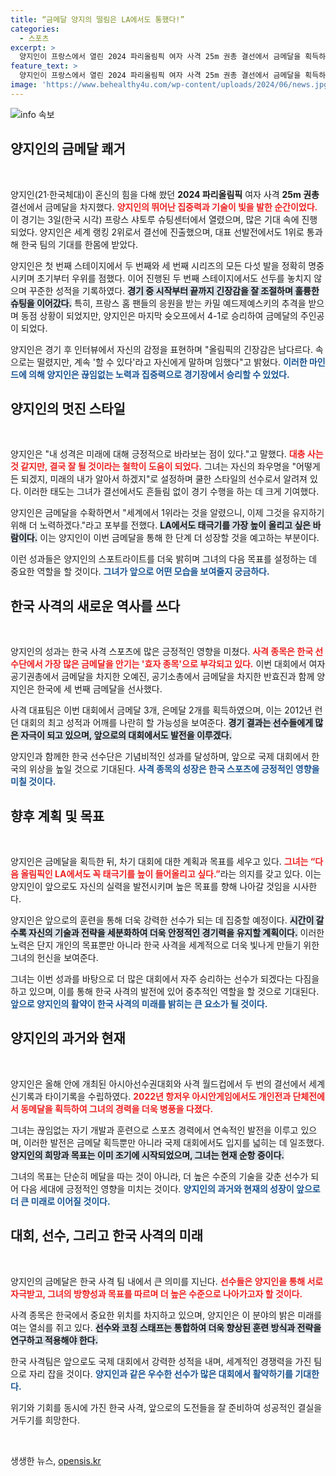 ```yaml
---
title: “금메달 양지의 떨림은 LA에서도 통했다!”
categories:
  - 스포츠
excerpt: >
  양지인이 프랑스에서 열린 2024 파리올림픽 여자 사격 25m 권총 결선에서 금메달을 획득하며 주목받고 있다. 긴장 속에서도 당당히 승리한 그는 LA에서도 태극기를 높이 올리고 싶다는 포부를 밝혔다.
feature_text: >
  양지인이 프랑스에서 열린 2024 파리올림픽 여자 사격 25m 권총 결선에서 금메달을 획득하며 주목받고 있다. 긴장 속에서도 당당히 승리한 그는 LA에서도 태극기를 높이 올리고 싶다는 포부를 밝혔다.
image: 'https://www.behealthy4u.com/wp-content/uploads/2024/06/news.jpg'
---
```


<p><img src="https://www.behealthy4u.com/wp-content/uploads/2024/06/news.jpg" alt="info 속보" /></p>

<h2 data-ke-size="size26">양지인의 금메달 쾌거</h2>

<p data-ke-size="size16">&nbsp;</p>

<p>양지인(21·한국체대)이 혼신의 힘을 다해 쐈던 <strong>2024 파리올림픽</strong> 여자 사격 <strong>25m 권총</strong> 결선에서 금메달을 차지했다. <b><span style="color: #ee2323;">양지인의 뛰어난 집중력과 기술이 빛을 발한 순간이었다.</span></b> 이 경기는 3일(한국 시각) 프랑스 샤토루 슈팅센터에서 열렸으며, 많은 기대 속에 진행되었다. 양지인은 세계 랭킹 2위로서 결선에 진출했으며, 대표 선발전에서도 1위로 통과해 한국 팀의 기대를 한몸에 받았다. </p>

<p>양지인은 첫 번째 스테이지에서 두 번째와 세 번째 시리즈의 모든 다섯 발을 정확히 명중시키며 초기부터 우위를 점했다. 이어 진행된 두 번째 스테이지에서도 선두를 놓치지 않으며 꾸준한 성적을 기록하였다. <b><span style="background-color: #21538527;">경기 중 시작부터 끝까지 긴장감을 잘 조절하며 훌륭한 슈팅을 이어갔다.</span></b> 특히, 프랑스 홈 팬들의 응원을 받는 카밀 예드제예스키의 추격을 받으며 동점 상황이 되었지만, 양지인은 마지막 슛오프에서 4-1로 승리하여 금메달의 주인공이 되었다. </p>

<p>양지인은 경기 후 인터뷰에서 자신의 감정을 표현하며 "올림픽의 긴장감은 남다르다. 속으로는 떨렸지만, 계속 '할 수 있다'라고 자신에게 말하며 임했다"고 밝혔다. <b><span style="color: #1a5490;">이러한 마인드에 의해 양지인은 끊임없는 노력과 집중력으로 경기장에서 승리할 수 있었다.</span></b></p>

<h2 data-ke-size="size26">양지인의 멋진 스타일</h2>

<p data-ke-size="size16">&nbsp;</p>

<p>양지인은 "내 성격은 미래에 대해 긍정적으로 바라보는 점이 있다."고 말했다. <b><span style="color: #ee2323;">대충 사는 것 같지만, 결국 잘 될 것이라는 철학이 도움이 되었다.</span></b> 그녀는 자신의 좌우명을 "어떻게든 되겠지, 미래의 내가 알아서 하겠지"로 설정하며 쿨한 스타일의 선수로서 알려져 있다. 이러한 태도는 그녀가 결선에서도 흔들림 없이 경기 수행을 하는 데 크게 기여했다.</p>

<p>양지인은 금메달을 수확하면서 "세계에서 1위라는 것을 알렸으니, 이제 그것을 유지하기 위해 더 노력하겠다."라고 포부를 전했다. <b><span style="background-color: #21538527;">LA에서도 태극기를 가장 높이 올리고 싶은 바람이다.</span></b> 이는 양지인이 이번 금메달을 통해 한 단계 더 성장할 것을 예고하는 부분이다. </p>

<p>이런 성과들은 양지인의 스포트라이트를 더욱 밝히며 그녀의 다음 목표를 설정하는 데 중요한 역할을 할 것이다. <b><span style="color: #1a5490;">그녀가 앞으로 어떤 모습을 보여줄지 궁금하다.</span></b></p>

<h2 data-ke-size="size26">한국 사격의 새로운 역사를 쓰다</h2>

<p data-ke-size="size16">&nbsp;</p>

<p>양지인의 성과는 한국 사격 스포츠에 많은 긍정적인 영향을 미쳤다. <b><span style="color: #ee2323;">사격 종목은 한국 선수단에서 가장 많은 금메달을 안기는 '효자 종목'으로 부각되고 있다.</span></b> 이번 대회에서 여자 공기권총에서 금메달을 차지한 오예진, 공기소총에서 금메달을 차지한 반효진과 함께 양지인은 한국에 세 번째 금메달을 선사했다. </p>

<p>사격 대표팀은 이번 대회에서 금메달 3개, 은메달 2개를 획득하였으며, 이는 2012년 런던 대회의 최고 성적과 어깨를 나란히 할 가능성을 보여준다. <b><span style="background-color: #21538527;">경기 결과는 선수들에게 많은 자극이 되고 있으며, 앞으로의 대회에서도 발전을 이루겠다.</span></b> </p>

<p>양지인과 함께한 한국 선수단은 기념비적인 성과를 달성하며, 앞으로 국제 대회에서 한국의 위상을 높일 것으로 기대된다. <b><span style="color: #1a5490;">사격 종목의 성장은 한국 스포츠에 긍정적인 영향을 미칠 것이다.</span></b></p>

<h2 data-ke-size="size26">향후 계획 및 목표</h2>

<p data-ke-size="size16">&nbsp;</p>

<p>양지인은 금메달을 획득한 뒤, 차기 대회에 대한 계획과 목표를 세우고 있다. <b><span style="color: #ee2323;">그녀는 “다음 올림픽인 LA에서도 꼭 태극기를 높이 들어올리고 싶다.”</span></b>라는 의지를 갖고 있다. 이는 양지인이 앞으로도 자신의 실력을 발전시키며 높은 목표를 향해 나아갈 것임을 시사한다.</p>

<p>양지인은 앞으로의 훈련을 통해 더욱 강력한 선수가 되는 데 집중할 예정이다. <b><span style="background-color: #21538527;">시간이 갈수록 자신의 기술과 전략을 세분화하여 더욱 안정적인 경기력을 유지할 계획이다.</span></b> 이러한 노력은 단지 개인의 목표뿐만 아니라 한국 사격을 세계적으로 더욱 빛나게 만들기 위한 그녀의 헌신을 보여준다.</p>

<p>그녀는 이번 성과를 바탕으로 더 많은 대회에서 자주 승리하는 선수가 되겠다는 다짐을 하고 있으며, 이를 통해 한국 사격의 발전에 있어 중추적인 역할을 할 것으로 기대된다. <b><span style="color: #1a5490;">앞으로 양지인의 활약이 한국 사격의 미래를 밝히는 큰 요소가 될 것이다.</span></b></p>

<h2 data-ke-size="size26">양지인의 과거와 현재</h2>

<p data-ke-size="size16">&nbsp;</p>

<p>양지인은 올해 안에 개최된 아시아선수권대회와 사격 월드컵에서 두 번의 결선에서 세계 신기록과 타이기록을 수립하였다. <b><span style="color: #ee2323;">2022년 항저우 아시안게임에서도 개인전과 단체전에서 동메달을 획득하여 그녀의 경력을 더욱 병풍을 다졌다.</span></b> </p>

<p>그녀는 끊임없는 자기 개발과 훈련으로 스포츠 경력에서 연속적인 발전을 이루고 있으며, 이러한 발전은 금메달 획득뿐만 아니라 국제 대회에서도 입지를 넓히는 데 일조했다. <b><span style="background-color: #21538527;">양지인의 희망과 목표는 이미 조기에 시작되었으며, 그녀는 현재 순항 중이다.</span></b> </p>

<p>그녀의 목표는 단순히 메달을 따는 것이 아니라, 더 높은 수준의 기술을 갖춘 선수가 되어 다음 세대에 긍정적인 영향을 미치는 것이다. <b><span style="color: #1a5490;">양지인의 과거와 현재의 성장이 앞으로 더 큰 미래로 이어질 것이다.</span></b></p>

<h2 data-ke-size="size26">대회, 선수, 그리고 한국 사격의 미래</h2>

<p data-ke-size="size16">&nbsp;</p>

<p>양지인의 금메달은 한국 사격 팀 내에서 큰 의미를 지닌다. <b><span style="color: #ee2323;">선수들은 양지인을 통해 서로 자극받고, 그녀의 방향성과 목표를 따르며 더 높은 수준으로 나아가고자 할 것이다.</span></b> </p>

<p>사격 종목은 한국에서 중요한 위치를 차지하고 있으며, 양지인은 이 분야의 밝은 미래를 여는 열쇠를 쥐고 있다. <b><span style="background-color: #21538527;">선수와 코칭 스태프는 통합하여 더욱 향상된 훈련 방식과 전략을 연구하고 적용해야 한다.</span></b> </p>

<p>한국 사격팀은 앞으로도 국제 대회에서 강력한 성적을 내며, 세계적인 경쟁력을 가진 팀으로 자리 잡을 것이다. <b><span style="color: #1a5490;">양지인과 같은 우수한 선수가 많은 대회에서 활약하기를 기대한다.</span></b> </p>

<p>위기와 기회를 동시에 가진 한국 사격, 앞으로의 도전들을 잘 준비하여 성공적인 결실을 거두기를 희망한다. <p data-ke-size="size16">&nbsp;</p></p>
생생한 뉴스, <a href="https://opensis.kr" rel="dofollow">opensis.kr</a>


